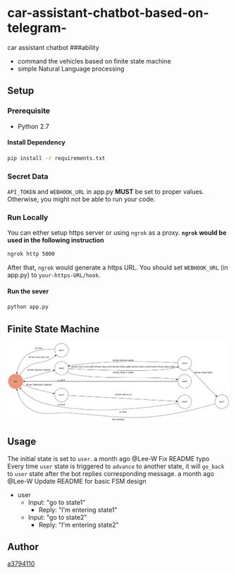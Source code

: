 # car-assistant-chatbot-based-on-telegram-
car assistant chatbot
###ability
* command the vehicles based on finite state machine
* simple Natural Language processing
 
## Setup
### Prerequisite
* Python 2.7
#### Install Dependency
```sh
pip install -r requirements.txt
```
### Secret Data
`API_TOKEN` and `WEBHOOK_URL` in app.py **MUST** be set to proper values.
Otherwise, you might not be able to run your code.
### Run Locally
You can either setup https server or using `ngrok` as a proxy.
**`ngrok` would be used in the following instruction**
```sh
ngrok http 5000
```
After that, `ngrok` would generate a https URL.
You should set `WEBHOOK_URL` (in app.py) to `your-https-URL/hook`.
#### Run the sever
```sh
python app.py
```
## Finite State Machine
![fsm](./show-fsm.png)
## Usage
The initial state is set to `user`.
a month ago @Lee-W Fix README typo 	
Every time `user` state is triggered to `advance` to another state, it will `go_back` to `user` state after the bot replies corresponding message.
a month ago @Lee-W Update README for basic FSM design 	
* user
	* Input: "go to state1"
		* Reply: "I'm entering state1"
	* Input: "go to state2"
		* Reply: "I'm entering state2"
## Author
[a3794110](https://github.com/a3794110)
